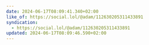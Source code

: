 ```yaml
---
date: 2024-06-17T08:09:41.340+02:00
like_of: https://social.lol/@adam/112630205311433891
syndication:
  - https://social.lol/@adam/112630205311433891
updated: 2024-06-17T08:09:46.590+02:00
---
```

